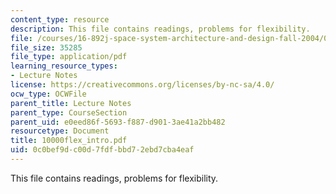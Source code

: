 ```yaml
---
content_type: resource
description: This file contains readings, problems for flexibility.
file: /courses/16-892j-space-system-architecture-and-design-fall-2004/0c0bef9dc00d7fdfbbd72ebd7cba4eaf_10000flex_intro.pdf
file_size: 35285
file_type: application/pdf
learning_resource_types:
- Lecture Notes
license: https://creativecommons.org/licenses/by-nc-sa/4.0/
ocw_type: OCWFile
parent_title: Lecture Notes
parent_type: CourseSection
parent_uid: e0eed86f-5693-f887-d901-3ae41a2bb482
resourcetype: Document
title: 10000flex_intro.pdf
uid: 0c0bef9d-c00d-7fdf-bbd7-2ebd7cba4eaf
---
```

This file contains readings, problems for flexibility.